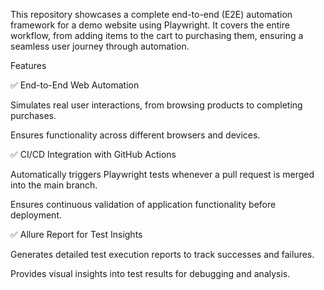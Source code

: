 This repository showcases a complete end-to-end (E2E) automation framework for a demo website using Playwright. It covers the entire workflow, from adding items to the cart to purchasing them, ensuring a seamless user journey through automation.

Features

✅ End-to-End Web Automation

Simulates real user interactions, from browsing products to completing purchases.

Ensures functionality across different browsers and devices.

✅ CI/CD Integration with GitHub Actions

Automatically triggers Playwright tests whenever a pull request is merged into the main branch.

Ensures continuous validation of application functionality before deployment.

✅ Allure Report for Test Insights

Generates detailed test execution reports to track successes and failures.

Provides visual insights into test results for debugging and analysis.
